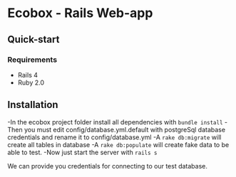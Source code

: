 # Ecobox - Rails Web-app


## Quick-start

### Requirements

- Rails 4
- Ruby 2.0

## Installation

-In the ecobox project folder install all dependencies with `bundle install`
-Then you must edit config/database.yml.default with postgreSql database credentials and rename it to config/database.yml
-A `rake db:migrate` will create all tables in database
-A `rake db:populate` will create fake data to be able to test.
-Now just start the server with `rails s`

We can provide you credentials for connecting to our test database.


